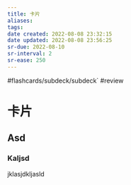 ```yaml
---
title: 卡片
aliases: 
tags: 
date created: 2022-08-08 23:32:15
date updated: 2022-08-08 23:56:25
sr-due: 2022-08-10
sr-interval: 2
sr-ease: 250
---
```

#flashcards/subdeck/subdeck`
#review

# 卡片

## Asd

### Kaljsd

jklasjdkljasld
